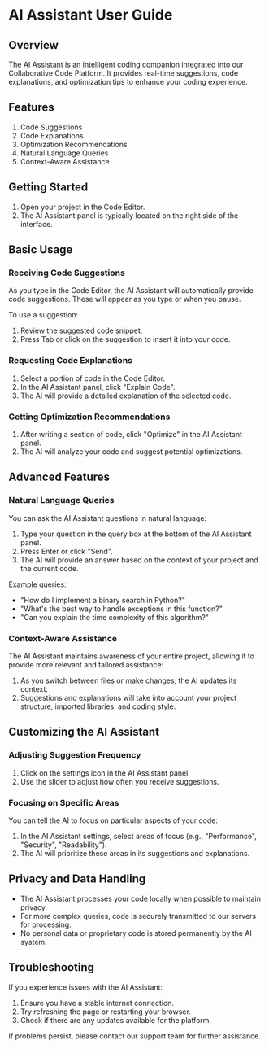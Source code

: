 # AI Assistant User Guide

## Overview

The AI Assistant is an intelligent coding companion integrated into our Collaborative Code Platform. It provides real-time suggestions, code explanations, and optimization tips to enhance your coding experience.

## Features

1. Code Suggestions
2. Code Explanations
3. Optimization Recommendations
4. Natural Language Queries
5. Context-Aware Assistance

## Getting Started

1. Open your project in the Code Editor.
2. The AI Assistant panel is typically located on the right side of the interface.

## Basic Usage

### Receiving Code Suggestions

As you type in the Code Editor, the AI Assistant will automatically provide code suggestions. These will appear as you type or when you pause.

To use a suggestion:

1. Review the suggested code snippet.
2. Press Tab or click on the suggestion to insert it into your code.

### Requesting Code Explanations

1. Select a portion of code in the Code Editor.
2. In the AI Assistant panel, click "Explain Code".
3. The AI will provide a detailed explanation of the selected code.

### Getting Optimization Recommendations

1. After writing a section of code, click "Optimize" in the AI Assistant panel.
2. The AI will analyze your code and suggest potential optimizations.

## Advanced Features

### Natural Language Queries

You can ask the AI Assistant questions in natural language:

1. Type your question in the query box at the bottom of the AI Assistant panel.
2. Press Enter or click "Send".
3. The AI will provide an answer based on the context of your project and the current code.

Example queries:

- "How do I implement a binary search in Python?"
- "What's the best way to handle exceptions in this function?"
- "Can you explain the time complexity of this algorithm?"

### Context-Aware Assistance

The AI Assistant maintains awareness of your entire project, allowing it to provide more relevant and tailored assistance:

1. As you switch between files or make changes, the AI updates its context.
2. Suggestions and explanations will take into account your project structure, imported libraries, and coding style.

## Customizing the AI Assistant

### Adjusting Suggestion Frequency

1. Click on the settings icon in the AI Assistant panel.
2. Use the slider to adjust how often you receive suggestions.

### Focusing on Specific Areas

You can tell the AI to focus on particular aspects of your code:

1. In the AI Assistant settings, select areas of focus (e.g., "Performance", "Security", "Readability").
2. The AI will prioritize these areas in its suggestions and explanations.

## Privacy and Data Handling

- The AI Assistant processes your code locally when possible to maintain privacy.
- For more complex queries, code is securely transmitted to our servers for processing.
- No personal data or proprietary code is stored permanently by the AI system.

## Troubleshooting

If you experience issues with the AI Assistant:

1. Ensure you have a stable internet connection.
2. Try refreshing the page or restarting your browser.
3. Check if there are any updates available for the platform.

If problems persist, please contact our support team for further assistance.
